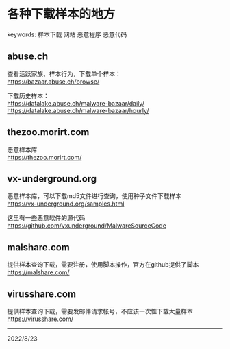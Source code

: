 # 各种下载样本的地方

keywords: 样本下载 网站 恶意程序 恶意代码  

## abuse.ch
查看活跃家族、样本行为，下载单个样本：  
https://bazaar.abuse.ch/browse/  

下载历史样本：  
https://datalake.abuse.ch/malware-bazaar/daily/  
https://datalake.abuse.ch/malware-bazaar/hourly/  

## thezoo.morirt.com
恶意样本库  
https://thezoo.morirt.com/  

## vx-underground.org
恶意样本库，可以下载md5文件进行查询，使用种子文件下载样本  
https://vx-underground.org/samples.html  

这里有一些恶意软件的源代码  
https://github.com/vxunderground/MalwareSourceCode  

## malshare.com
提供样本查询下载，需要注册，使用脚本操作，官方在github提供了脚本  
https://malshare.com/  

## virusshare.com
提供样本查询下载，需要发邮件请求帐号，不应该一次性下载大量样本  
https://virusshare.com/  


---
2022/8/23  
